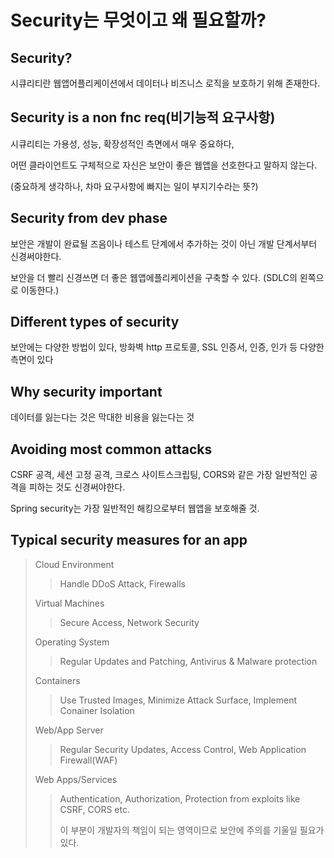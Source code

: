 # Security는 무엇이고 왜 필요할까?

## Security?
시큐리티란 웹앱어플리케이션에서 데이터나 비즈니스 로직을 보호하기 위해 존재한다.

## Security is a non fnc req(비기능적 요구사항)
시큐리티는 가용성, 성능, 확장성적인 측면에서 매우 중요하다,

어떤 클라이언트도 구체적으로 자신은 보안이 좋은 웹앱을 선호한다고 말하지 않는다.

(중요하게 생각하나, 차마 요구사항에 빠지는 일이 부지기수라는 뜻?)

## Security from dev phase
보안은 개발이 완료될 즈음이나 테스트 단계에서 추가하는 것이 아닌 개발 단계서부터 신경써야한다.

보안을 더 빨리 신경쓰면 더 좋은 웹앱에플리케이션을 구축할 수 있다. (SDLC의 왼쪽으로 이동한다.)

## Different types of security
보안에는 다양한 방법이 있다, 방화벽 http 프로토콜, SSL 인증서, 인증, 인가 등 다양한 측면이 있다

## Why security important
데이터를 잃는다는 것은 막대한 비용을 잃는다는 것

## Avoiding most common attacks
CSRF 공격, 세션 고정 공격, 크로스 사이트스크립팅, CORS와 같은 가장 일반적인 공격을 피하는 것도 신경써야한다.

Spring security는 가장 일반적인 해킹으로부터 웹앱을 보호해줄 것.

## Typical security measures for an app

> Cloud Environment
> > Handle DDoS Attack, Firewalls
> 
> Virtual Machines
> > Secure Access, Network Security
> 
> Operating System
> > Regular Updates and Patching, Antivirus & Malware protection
> 
> Containers
> > Use Trusted Images, Minimize Attack Surface, Implement Conainer Isolation
> 
> Web/App Server
> > Regular Security Updates, Access Control, Web Application Firewall(WAF)
> 
> Web Apps/Services
> > Authentication, Authorization, Protection from exploits like CSRF, CORS etc.
> >
> > 이 부분이 개발자의 책임이 되는 영역이므로 보안에 주의를 기울일 필요가 있다.



